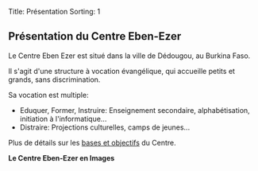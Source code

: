 Title: Présentation
Sorting: 1

Présentation du Centre Eben-Ezer
--------------------------------

Le Centre Eben Ezer est situé dans la ville de Dédougou, au Burkina Faso.

Il s'agit d'une structure à vocation évangélique, qui accueille petits et
grands, sans discrimination.

Sa vocation est multiple:

 - Eduquer, Former, Instruire: Enseignement secondaire, alphabétisation,
   initiation à l'informatique...
 - Distraire: Projections culturelles, camps de jeunes...

Plus de détails sur les [bases et objectifs][1] du Centre.

**Le Centre Eben-Ezer en Images**

<div id="set:72157629543846712" class="galleria"></div>

  [1]: /centre-ebenezer/bases-et-objectifs
